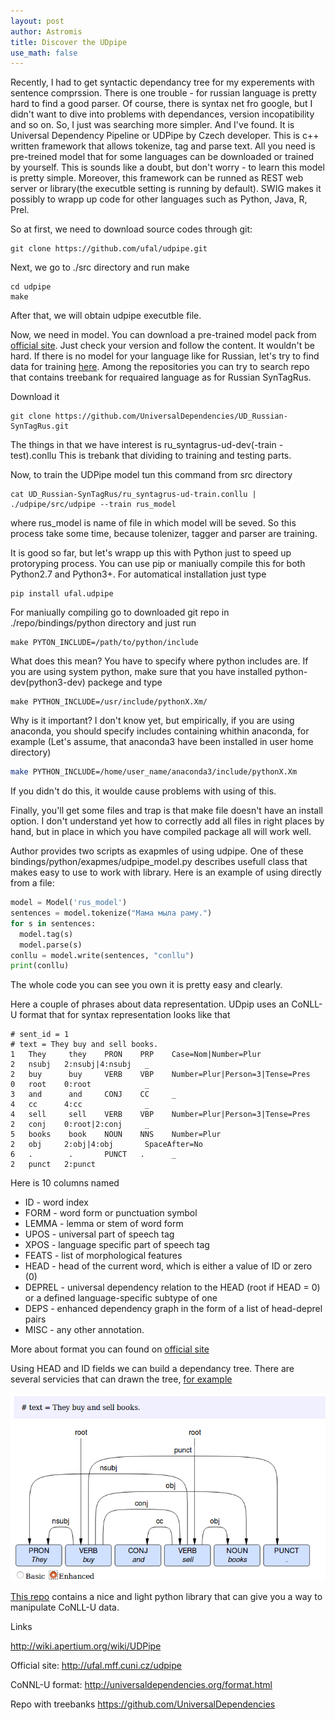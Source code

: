 ```yaml
--- 
layout: post 
author: Astromis 
title: Discover the UDpipe
use_math: false
--- 
```


Recently, I had to get syntactic dependancy tree for my experements with sentence comprssion. There is one trouble - for russian language is pretty hard to find a good parser. Of course, there is syntax net fro google, but I didn't want to dive into problems with dependances, version incopatibility and so on. So, I just was searching more simpler. And I've found. It is Universal Dependency Pipeline or UDPipe by Czech developer. This is c++ written framework that allows tokenize, tag and parse text. All you need is pre-treined model that for some languages can be downloaded or trained by yourself. This is sounds like a doubt, but don't worry - to learn this model is pretty simple. Moreover, this framework can be runned as REST web server or library(the executble setting is running by default). SWIG makes it possibly to wrapp up code for other languages such as Python, Java, R, Prel.

So at first, we need to download source codes through git:
```
git clone https://github.com/ufal/udpipe.git
```
Next, we go to ./src directory and run make
```
cd udpipe
make
```
After that, we will obtain udpipe executble file.

Now, we need in model. You can download a pre-trained model pack from [official site]( http://ufal.mff.cuni.cz/udpipe/models). Just check your version and follow the content. It wouldn't be hard.
If there is no model for your language like for Russian, let's try to find data for training [here](https://github.com/UniversalDependencies). Among the repositories you can try to search repo that contains treebank for requaired language as for Russian SynTagRus.

Download it
```
git clone https://github.com/UniversalDependencies/UD_Russian-SynTagRus.git
```
The things in that we have interest is ru_syntagrus-ud-dev(-train -test).conllu This is trebank that dividing to training and testing parts.

Now, to train the UDPipe model tun this command from src directory
```
cat UD_Russian-SynTagRus/ru_syntagrus-ud-train.conllu | ./udpipe/src/udpipe --train rus_model
```
where rus_model is name of file in which model will be seved. So this process take some time, because tolenizer, tagger and parser are training.

It is good so far, but let's wrapp up this with Python just to speed up protoryping process. You can use pip or maniually compile this for both Python2.7 and Python3+. 
For automatical installation just type
```
pip install ufal.udpipe
```
For maniually compiling go to downloaded git repo in ./repo/bindings/python directory and just run
```
make PYTON_INCLUDE=/path/to/python/include
```
What does this mean? You have to specify where python includes are. If you are using system python, make sure that you have installed python-dev(python3-dev) packege and type
```
make PYTHON_INCLUDE=/usr/include/pythonX.Xm/
```
Why is it important? I don't know yet, but empirically, if you are using anaconda, you should specify includes containing whithin anaconda, for example (Let's assume, that anaconda3 have been installed in user home directory)
```bash
make PYTHON_INCLUDE=/home/user_name/anaconda3/include/pythonX.Xm
```
If you didn't do this, it woulde cause problems with using of this.

Finally, you'll get some files and trap is that make file doesn't have an install option. I don't understand yet how to correctly add all files in right places by hand, but in place in which you have compiled package all will work well.

Author provides two scripts as exapmles of using udpipe. One of these bindings/python/exapmes/udpipe_model.py describes usefull class that makes easy to use to work with library. Here is an example of using directly from a file:

```python 
model = Model('rus_model')
sentences = model.tokenize("Мама мыла раму.")
for s in sentences:
  model.tag(s)
  model.parse(s)
conllu = model.write(sentences, "conllu")
print(conllu)
```

The whole code you can see you own it is pretty easy and clearly.

Here a couple of phrases about data representation. UDpip uses an CoNLL-U format that for syntax representation looks like that
```
# sent_id = 1
# text = They buy and sell books.
1   They     they    PRON    PRP    Case=Nom|Number=Plur               2   nsubj   2:nsubj|4:nsubj   _
2   buy      buy     VERB    VBP    Number=Plur|Person=3|Tense=Pres    0   root    0:root            _
3   and      and     CONJ    CC     _                                  4   cc      4:cc              _
4   sell     sell    VERB    VBP    Number=Plur|Person=3|Tense=Pres    2   conj    0:root|2:conj     _
5   books    book    NOUN    NNS    Number=Plur                        2   obj     2:obj|4:obj       SpaceAfter=No
6   .        .       PUNCT   .      _                                  2   punct   2:punct  
```
Here is 10 columns named 
* ID - word index
* FORM - word form or punctuation symbol
* LEMMA - lemma or stem of word form
* UPOS - universal part of speech tag
* XPOS - language specific part of speech tag
* FEATS - list of morphological features
* HEAD - head of the current word, which is either a value of ID or zero (0)
* DEPREL - universal dependency relation to the HEAD (root if HEAD = 0) or a defined language-specific subtype of one
* DEPS - enhanced dependency graph in the form of a list of head-deprel pairs
* MISC - any other annotation.

More about format you can found on [official site](http://universaldependencies.org/format.html)

Using HEAD and ID fields we can build a dependancy tree. There are several servicies that can drawn the tree, [for example](http://www.let.rug.nl/kleiweg/conllu/)

![Here is a screenshot of the tree](/assets/images/syntax_tree_example.png "Example of tree visualisation")

[This repo](https://github.com/EmilStenstrom/conllu) contains a nice and light python library that can give you a way to manipulate CoNLL-U data.

Links

http://wiki.apertium.org/wiki/UDPipe

Official site:
http://ufal.mff.cuni.cz/udpipe

CoNNL-U format:
http://universaldependencies.org/format.html

Repo with treebanks
https://github.com/UniversalDependencies
